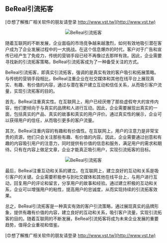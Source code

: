 ## **BeReal引流拓客**

[😍想了解推广相关软件的朋友请登录 http://www.vst.tw](http://www.vst.tw)

 <center><img src="https://vst.tw/MP4/tuiguang/png/5.png" alt="BeReal引流拓客"></center>

随着互联网的不断发展，企业面临的市场竞争越来越激烈，如何有效地吸引潜在客户成为了企业发展过程中的一大挑战。在这个信息爆炸的时代，客户对于广告和宣传已经产生了免疫力，传统的营销手段已经不再像过去那样有效。因此，企业需要寻找新的引流拓客策略，BeReal引流拓客成为了一种备受关注的方式。

BeReal引流拓客，即真实引流拓客，强调的是真实有效的客户吸引和拓展策略。与传统的营销手段相比，BeReal注重企业在社交媒体和其他在线平台上展现真实、有趣、有价值的内容，通过与潜在客户建立互动和信任关系，从而吸引客户流量，实现引流拓客的目的。

首先，BeReal注重真实性。在互联网上，用户已经厌倦了那些虚假夸大的宣传内容，他们更倾向于与真实的品牌和人进行互动。因此，企业需要展现出真实的一面，包括真实的产品、真实的故事和真实的用户评价。通过真实性的展示，企业可以获得用户的信任，从而吸引更多的客户流量。

其次，BeReal注重内容的有趣和有价值性。在互联网上，用户的注意力是非常宝贵的资源，他们只会关注那些有趣、有价值的内容。因此，企业需要通过创意和有趣的内容吸引用户的注意力，同时提供有价值的信息和服务，满足用户的需求和期待。只有在内容上做足文章，企业才能真正吸引用户，实现引流拓客的目标。

 <center><img src="https://vst.tw/MP4/tuiguang/png/0.png" alt="BeReal引流拓客"></center>

最后，BeReal注重互动和关系的建立。在互联网上，建立良好的互动和关系是吸引客户的关键。企业需要积极参与到社交媒体和其他在线平台上，与用户进行互动，回复用户的评论和留言，分享用户的故事和经验。通过建立积极的互动和关系，企业可以增强用户的粘性，提高用户的忠诚度，从而实现持续的引流拓客效果。

总之，BeReal引流拓客是一种真实有效的客户引流策略，通过展现真实的品牌形象，提供有趣有价值的内容，建立良好的互动和关系，吸引客户流量，实现引流拓客的目的。随着互联网的不断发展，BeReal引流拓客将成为未来企业发展的重要趋势，值得企业重视和借鉴。

[😍想了解推广相关软件的朋友请登录 http://www.vst.tw](http://www.vst.tw)



